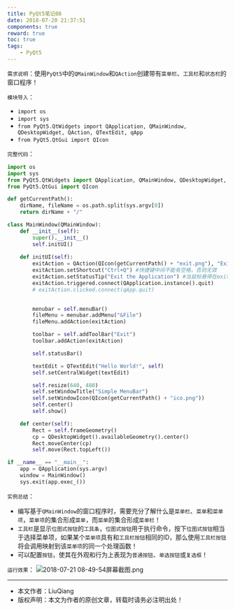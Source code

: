 ```yaml
---
title: PyQt5笔记08
date: 2018-07-20 21:37:51
components: true
reward: true
toc: true
tags:
	- PyQt5
---
```


`需求说明`：使用`PyQt5`中的`QMainWindow`和`QAction`创建带有`菜单栏`、`工具栏`和`状态栏`的窗口程序！

`模块导入`：

- `import os`
- `import sys`
- `from PyQt5.QtWidgets import QApplication, QMainWindow, QDesktopWidget, QAction, QTextEdit, qApp`
- `from PyQt5.QtGui import QIcon`

`完整代码`：

```python
import os
import sys
from PyQt5.QtWidgets import QApplication, QMainWindow, QDesktopWidget, QAction, QTextEdit, qApp
from PyQt5.QtGui import QIcon

def getCurrentPath():
    dirName, fileName = os.path.split(sys.argv[0])
    return dirName + "/"

class MainWindow(QMainWindow):
    def __init__(self):
        super().__init__()
        self.initUI()
    
    def initUI(self):
        exitAction = QAction(QIcon(getCurrentPath() + "exit.png"), "Exit", self)
        exitAction.setShortcut("Ctrl+Q") #快捷键中间不能有空格，否则无效
        exitAction.setStatusTip("Exit the Application") #当鼠标悬停在exitAction上面时，会在窗口程序的状态栏显示‘Exit the Application’
        exitAction.triggered.connect(QApplication.instance().quit)
        # exitAction.clicked.connect(qApp.quit)
        

        menubar = self.menuBar()
        fileMenu = menubar.addMenu("&File")
        fileMenu.addAction(exitAction)

        toolbar = self.addToolBar("Exit")
        toolbar.addAction(exitAction)

        self.statusBar()

        textEdit = QTextEdit("Hello World!", self)
        self.setCentralWidget(textEdit)

        self.resize(640, 480)
        self.setWindowTitle("Simple MenuBar")
        self.setWindowIcon(QIcon(getCurrentPath() + "ico.png"))
        self.center()
        self.show()

    def center(self):
        Rect = self.frameGeometry()
        cp = QDesktopWidget().availableGeometry().center()
        Rect.moveCenter(cp)
        self.move(Rect.topLeft())

if __name__ == "__main__":
    app = QApplication(sys.argv)
    window = MainWindow()
    sys.exit(app.exec_())
```

`实例总结`：

- 编写基于`QMainWindow`的窗口程序时，需要充分了解什么是`菜单栏`、`菜单`和`菜单项`，`菜单项`的集合形成`菜单`，而`菜单`的集合形成`菜单栏`！
- `工具栏`是显示`位图式按钮`的`工具条`，`位图式按钮`用于执行命令，按下`位图式按钮`相当于选择菜单项，如果某个`菜单项`具有和`工具栏按钮`相同的ID，那么使用`工具栏按钮`将会调用映射到该`菜单项`的同一个处理函数！
- 可以配置`按钮`，使其在外观和行为上表现为`普通按钮`、`单选按钮`或`复选框`！

`运行效果`：
![2018-07-21 08-49-54屏幕截图.png](https://i.loli.net/2018/07/21/5b528347ec027.png)

---
- 本文作者：LiuQiang
- 版权声明：本文为作者的原创文章，转载时请务必注明出处！

